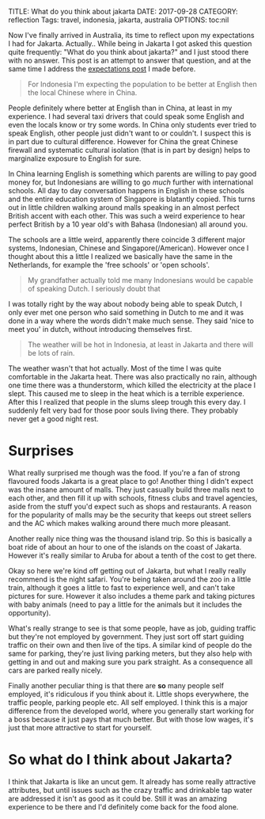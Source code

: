 TITLE: What do you think about jakarta
DATE: 2017-09-28
CATEGORY: reflection
Tags: travel, indonesia, jakarta, australia
OPTIONS: toc:nil

Now I've finally arrived in Australia, its time to reflect upon my
expectations I had for Jakarta.
Actually.. While being in Jakarta I got asked this question quite frequently:
"What do you think about jakarta?" and I just stood there with no answer.
This post is an attempt to answer that question,
and at the same time I address the [expectations post](./journey-oceania) I made before.

> For Indonesia I'm expecting the population to be better at English then the
> local Chinese where in China.

People definitely where better at English than in China,
at least in my experience.
I had several taxi drivers that could speak some English and even the locals
know or try some words.
In China only students ever tried to speak English,
other people just didn't want to or couldn't.
I suspect this is in part due to cultural difference.
However for China the great Chinese firewall and systematic cultural isolation
(that is in part by design) helps to marginalize exposure to English for sure.

In China learning English is something which parents are willing to pay good
money for, but Indonesians are willing to go *much* further with international
schools. All day to day conversation happens in English in these schools
and the entire education system of Singapore is blatantly copied.
This turns out in little children walking around malls speaking in an almost
perfect British accent with each other.
This was such a weird experience to hear perfect British by a 10 year old's with
Bahasa (Indonesian) all around you.

The schools are a little weird, apparently there coincide 3 different major
systems, Indonesian, Chinese and Singapore(/American).
However once I thought about this a little I realized we basically have the same
in the Netherlands, for example the 'free schools' or 'open schools'.

> My grandfather actually told me many Indonesians would be capable of speaking
> Dutch. I seriously doubt that

I was totally right by the way about nobody being able to speak Dutch,
I only ever met one person who said something in Dutch to me and it was done 
in a way where the words didn't make much sense.
They said 'nice to meet you' in dutch, without introducing themselves first.

> The weather will be hot in Indonesia, at least in Jakarta and there will be lots
> of rain.

The weather wasn't that hot actually. Most of the time I was quite comfortable
in the Jakarta heat.
There was also practically no rain, although one time there was a thunderstorm,
which killed the electricity at the place I slept.
This caused me to sleep in the heat which is a terrible experience.
After this I realized that people in the slums sleep trough this every day.
I suddenly felt very bad for those poor souls living there.
They probably never get a good night rest.

# Surprises

What really surprised me though was the food.
If you're a fan of strong flavoured foods Jakarta is a great place to go!
Another thing I didn't expect was the insane amount of malls.
They just casually build three malls next to each other, and then fill it up with
schools, fitness clubs and travel agencies, aside from the stuff you'd expect
such as shops and restaurants.
A reason for the popularity of malls may be the security that keeps out street
sellers and the AC which makes walking around there much more pleasant.

Another really nice thing was the thousand island trip.
So this is basically a boat ride of about an hour to one of the islands on the
coast of Jakarta.
However it's really similar to Aruba for about a tenth of the
cost to get there.

Okay so here we're kind off getting out of Jakarta, but what I really really
recommend is the night safari. You're being taken around the zoo in a little
train, although it goes a little to fast to experience well,
and can't take pictures for sure. However it also includes a theme park and
taking pictures with baby animals
(need to pay a little for the animals but it includes the opportunity).

What's really strange to see is that some people, have as job, guiding traffic
but they're not employed by government.
They just sort off start guiding traffic on their own and then live of the
tips.
A similar kind of people do the same for parking, they're just living parking
meters,
but they also help with getting in and out and making sure you park straight.
As a consequence all cars are parked really nicely.

Finally another peculiar thing is that there are **so** many people self employed,
it's ridiculous if you think about it.
Little shops everywhere, the traffic people, parking people etc. All self employed.
I think this is a major difference from the developed world,
where you generally start working for a boss because it just pays that much
better. But with those low wages, it's just that more attractive to start for
yourself.

# So what do I think about Jakarta?

I think that Jakarta is like an uncut gem.
It already has some really attractive attributes,
but until issues such as the crazy traffic and drinkable tap water are
addressed it isn't as good as it could be.
Still it was an amazing experience to be there and I'd definitely come back for
the food alone.
